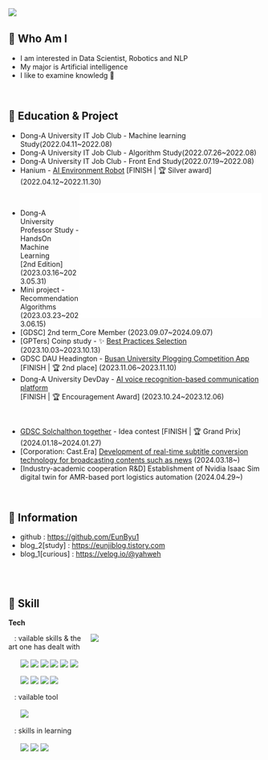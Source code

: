 <img src = "https://capsule-render.vercel.app/api?type=waving&height=200&text=Eunbyul&fontAlign=80&fontAlignY=40&color=gradient" >
<!-- 출처 : https://github.com/kyechan99/capsule-render -->
           
     
              
## 🌸 Who Am I 
<p align="left"> 

- I am interested in Data Scientist, Robotics and NLP<br>
- My major is Artificial intelligence<br>
- I like to examine knowledg 🔬
 </p><br>  



     

 ## 🌸 Education & Project
- Dong-A University IT Job Club - Machine learning Study(2022.04.11~2022.08)
- Dong-A University IT Job Club - Algorithm Study(2022.07.26~2022.08)
- Dong-A University IT Job Club - Front End Study(2022.07.19~2022.08)
- Hanium - [AI Environment Robot](https://github.com/EunByu1/Web_Project/tree/main/GreenAI) [FINISH | 🏆 Silver award] (2022.04.12~2022.11.30) <br>

<img align="right" src="/github-metrics.svg" alt="Metrics" width="362">

<br>

- Dong-A University Professor Study - HandsOn Machine Learning 
<br>[2nd Edition] (2023.03.16~2023.05.31)
- Mini project - Recommendation Algorithms (2023.03.23~2023.06.15)
- [GDSC] 2nd term_Core Member (2023.09.07~2024.09.07)
- [GPTers] Coinp study - ✨ [Best Practices Selection](https://eunjiblog.tistory.com/19) (2023.10.03~2023.10.13) <br>
- GDSC DAU Headington - [Busan University Plogging Competition App](https://github.com/EunByu1/BalanceTeam?tab=readme-ov-file) <br>
  [FINISH | 🏆 2nd place] (2023.11.06~2023.11.10)
- Dong-A University DevDay - [AI voice recognition-based communication platform](https://github.com/Ai-Communication-platform) <br>
  [FINISH | 🏆 Encouragement Award] (2023.10.24~2023.12.06)
<br>


- [GDSC Solchalthon together](https://festa.io/events/4628) - Idea contest [FINISH | 🏆 Grand Prix] (2024.01.18~2024.01.27)
- [Corporation: Cast.Era] [Development of real-time subtitle conversion technology for broadcasting contents such as news](https://github.com/SJpark02/AICC-2024_AI-Project) (2024.03.18~)
- [Industry-academic cooperation R&D] Establishment of Nvidia Isaac Sim digital twin for AMR-based port logistics automation (2024.04.29~)
<br>

## 🌸 Information
- github : https://github.com/EunByu1  <Br>
- blog_2[study] : https://eunjiblog.tistory.com <br>
- blog_1[curious] : https://velog.io/@yahweh <br>

 


<Br></br>
 
 
## 🌸 Skill  
<b>Tech</b>  
<!-- Baekjoon -->
<img align='right' src="http://mazassumnida.wtf/api/v2/generate_badge?boj=ejha2002" width="340">           

&nbsp;&nbsp; : vailable skills & the art one has dealt with<br>  
&nbsp;&nbsp;&nbsp;&nbsp;&nbsp;&nbsp;<img src="https://img.shields.io/badge/Python-3776AB?style=flat-square&logo=Python&logoColor=white"/>
<img src="https://img.shields.io/badge/C-A8B9CC?style=flat-square&logo=C&logoColor=white"/>
<img src="https://img.shields.io/badge/Scikit-Learn-F7931E?style=flat-square&logo=scikit-learn&logoColor=white"/>
<img src="https://img.shields.io/badge/Tensorflow-FF6F00?style=flat-square&logo=Dart&logoColor=white"/>
<img src="https://img.shields.io/badge/HTML-E34F26?style=flat-square&logo=HTML5&logoColor=white"/>
<img src="https://img.shields.io/badge/CSS-1572B6?style=flat-square&logo=CSS3&logoColor=white"/>
 <br>

&nbsp;&nbsp;&nbsp;&nbsp;&nbsp; <img src="https://img.shields.io/badge/Git-F05032?style=flat-square&logo=Git&logoColor=white"/>
<img src="https://img.shields.io/badge/JavaScript-F7DF1E?style=flat-square&logo=JavaScript&logoColor=white"/>
<img src="https://img.shields.io/badge/Flutter-02569B?style=flat-square&logo=Flutter&logoColor=white"/>
<img src="https://img.shields.io/badge/Dart-0175C2?style=flat-square&logo=Dart&logoColor=white"/><br>


&nbsp;&nbsp; : vailable tool<br>  
&nbsp;&nbsp;&nbsp;&nbsp;&nbsp;&nbsp;<img src="https://img.shields.io/badge/Figma-F24E1E?style=flat-square&logo=Figma&logoColor=white"/>

&nbsp;&nbsp; : skills in learning<br><br>
&nbsp;&nbsp;&nbsp;&nbsp;&nbsp;&nbsp;<img src="https://img.shields.io/badge/MySQL-4479A1?style=flat-square&logo=Flutter&logoColor=white"/>
<img src="https://img.shields.io/badge/Scikit-Learn-F7931E?style=flat-square&logo=scikit-learn&logoColor=white"/>
<img src="https://img.shields.io/badge/Tensorflow-FF6F00?style=flat-square&logo=Dart&logoColor=white"/>


            
<br>
